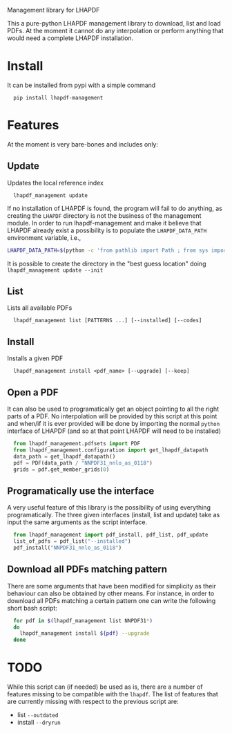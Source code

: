 Management library for LHAPDF

This a pure-python LHAPDF management library to download, list and load PDFs.
At the moment it cannot do any interpolation or perform anything that would need a complete LHAPDF installation.


# Install

It can be installed from pypi with a simple command

```
  pip install lhapdf-management
```

# Features

At the moment is very bare-bones and includes only:

## Update

Updates the local reference index

```
  lhapdf_management update
```

If no installation of LHAPDF is found, the program will fail to do anything, as creating the `LHAPDF` directory is not the business of the management module.
In order to run lhapdf-management and make it believe that LHAPDF already exist a possibility is to populate the `LHAPDF_DATA_PATH` environment variable, i.e.,

```bash
LHAPDF_DATA_PATH=$(python -c 'from pathlib import Path ; from sys import prefix ; print(Path(prefix) / "share" / "LHAPDF")' ; lhapdf-management update
```

It is possible to create the directory in the "best guess location" doing `lhapdf_management update --init`

## List

Lists all available PDFs

```
  lhapdf_management list [PATTERNS ...] [--installed] [--codes]
```

## Install

Installs a given PDF

```
  lhapdf_management install <pdf_name> [--upgrade] [--keep]
```

## Open a PDF

It can also be used to programatically get an object pointing to all the right parts of a PDF.
No interpolation will be provided by this script at this point and when/if it is ever provided
will be done by importing the normal `python` interface of LHAPDF (and so at that point LHAPDF
will need to be installed)

```python
  from lhapdf_management.pdfsets import PDF
  from lhapdf_management.configuration import get_lhapdf_datapath
  data_path = get_lhapdf_datapath()
  pdf = PDF(data_path / "NNPDF31_nnlo_as_0118")
  grids = pdf.get_member_grids(0)
```

## Programatically use the interface

A very useful feature of this library is the possibility of using everything programatically.
The three given interfaces (install, list and update) take as input the same arguments
as the script interface.

```python
  from lhapdf_management import pdf_install, pdf_list, pdf_update
  list_of_pdfs = pdf_list("--installed")
  pdf_install("NNPDF31_nnlo_as_0118")
```

## Download all PDFs matching pattern

There are some arguments that have been modified for simplicity as their behaviour can also
be obtained by other means.
For instance, in order to download all PDFs matching a certain pattern one can write the
following short bash script:

```bash
  for pdf in $(lhapdf_management list NNPDF31*)
  do
    lhapdf_management install ${pdf} --upgrade
  done
```

# TODO
While this script can (if needed) be used as is, there are a number of features missing to be compatible with the `lhapdf`.
The list of features that are currently missing with respect to the previous script are:

- list ``--outdated``
- install ``--dryrun``
